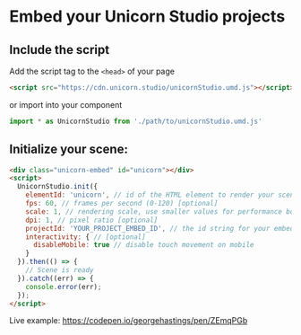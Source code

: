 # Embed your Unicorn Studio projects

## Include the script

Add the script tag to the `<head>` of your page
```html
<script src="https://cdn.unicorn.studio/unicornStudio.umd.js"></script>
```

or import into your component
```js
import * as UnicornStudio from './path/to/unicornStudio.umd.js'
```

## Initialize your scene:

```html
<div class="unicorn-embed" id="unicorn"></div>
<script>
  UnicornStudio.init({
    elementId: 'unicorn', // id of the HTML element to render your scene in (the scene will use its dimensions)
    fps: 60, // frames per second (0-120) [optional]
    scale: 1, // rendering scale, use smaller values for performance boost (0-1) [optional]
    dpi: 1, // pixel ratio [optional]
    projectId: 'YOUR_PROJECT_EMBED_ID', // the id string for your embed (get this from "embed" export)
    interactivity: { // [optional]
      disableMobile: true // disable touch movement on mobile
    }
  }).then(() => {
    // Scene is ready
  }).catch((err) => {
    console.error(err);
  });
</script>
```

Live example: https://codepen.io/georgehastings/pen/ZEmqPGb
